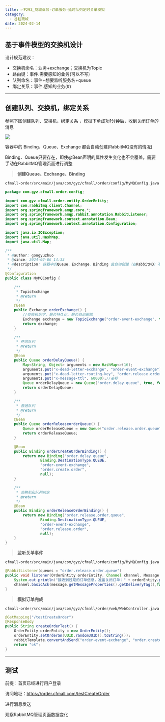 ```yaml
---
title: ✅P293_商城业务-订单服务-延时队列定时关单模拟
category:
  - 谷粒商城
date: 2024-02-14
---
```


<!-- more -->

## 基于事件模型的交换机设计

设计规范建议：

- 交换机命名：业务+exchange；交换机为Topic
- 路由键：事件.需要感知的业务(可以不写)
- 队列命名：事件+想要监听服务名+queue
- 绑定关系：事件.感知的业务(#)

---

## 创建队列、交换机，绑定关系

参照下图创建队列、交换机，绑定关系 ，模拟下单成功1分钟后，收到关闭订单的消息

![](https://cfmall-hello.oss-cn-beijing.aliyuncs.com/img/202402/4a5b4b6074422622.png#id=ZL8Kl&originHeight=387&originWidth=890&originalType=binary&ratio=1&rotation=0&showTitle=false&status=done&style=none&title=)

容器中的 Binding、Queue、Exchange 都会自动创建(RabbitMQ没有的情况)

Binding、Queue只要存在，即使@Bean声明的属性发生变化也不会覆盖，需要手动在RabbitMQ管理页面进行调整

> **创建Queue、Exchange、Binding**


`cfmall-order/src/main/java/com/gyz/cfmall/order/config/MyMQConfig.java`

```java
package com.gyz.cfmall.order.config;

import com.gyz.cfmall.order.entity.OrderEntity;
import com.rabbitmq.client.Channel;
import org.springframework.amqp.core.*;
import org.springframework.amqp.rabbit.annotation.RabbitListener;
import org.springframework.context.annotation.Bean;
import org.springframework.context.annotation.Configuration;

import java.io.IOException;
import java.util.HashMap;
import java.util.Map;

/**
 * @author: gongyuzhuo
 * @since: 2024-02-06 14:33
 * @description: 容器中的Queue、Exchange、Binding 会自动创建（在RabbitMQ）不存在的情况下
 */
@Configuration
public class MyMQConfig {

    /**
     * TopicExchange
     * @return
     */
    @Bean
    public Exchange orderExchange() {
        //交换机名字、是否持久化、是否自动删除
        Exchange exchange = new TopicExchange("order-event-exchange", true, false);
        return exchange;
    }

    /**
     * 死信队列
     * @return
     */
    @Bean
    public Queue orderDelayQueue() {
        Map<String, Object> arguments = new HashMap<>(16);
        arguments.put("x-dead-letter-exchange", "order-event-exchange");
        arguments.put("x-dead-letter-routing-key", "order.release.order");
        arguments.put("x-message-ttl", 60000);//毫秒
        Queue orderDelayQueue = new Queue("order.delay.queue", true, false, false, arguments);
        return orderDelayQueue;
    }

    /**
     * 普通队列
     * @return
     */
    @Bean
    public Queue orderReleaseorderQueue() {
        Queue orderReleaseQueue = new Queue("order.release.order.queue", true, false, false);
        return orderReleaseQueue;
    }

    @Bean
    public Binding orderCreateOrderBinding() {
        return new Binding("order.delay.queue",
                Binding.DestinationType.QUEUE,
                "order-event-exchange",
                "order.create.order",
                null);
    }

    /**
     * 交换机和队列绑定
     * @return
     */
    @Bean
    public Binding orderReleaseOrderBinding() {
        return new Binding("order.release.order.queue",
                Binding.DestinationType.QUEUE,
                "order-event-exchange",
                "order.release.order",
                null);
    }
}
```

> **监听关单事件**


`cfmall-order/src/main/java/com/gyz/cfmall/order/config/MyMQConfig.java`

```java
@RabbitListener(queues = "order.release.order.queue")
public void listener(OrderEntity orderEntity, Channel channel, Message message) throws IOException {
    System.out.println("接收到过期的订单信息，准备关闭订单：" + orderEntity.getOrderSn());
    channel.basicAck(message.getMessageProperties().getDeliveryTag(),false);
}
```

> **模拟订单完成**


`cfmall-order/src/main/java/com/gyz/cfmall/order/web/WebController.java`

```java
@GetMapping("/testCreateOrder")
@ResponseBody
public String createOrderTest() {
    OrderEntity orderEntity = new OrderEntity();
    orderEntity.setOrderSn(UUID.randomUUID().toString());
    rabbitTemplate.convertAndSend("order-event-exchange", "order.create.order", orderEntity);
    return "ok";
}
```

---

## 测试

前提：首页已经进行用户登录

访问地址：https://order.cfmall.com/testCreateOrder

进行消息发送

观察RabbitMQ管理页面数据变化
